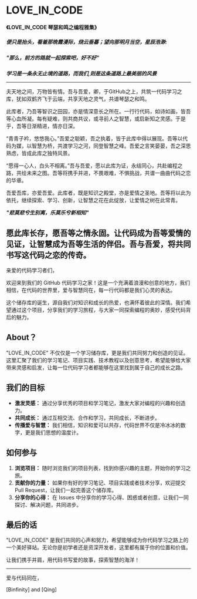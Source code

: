 # LOVE_IN_CODE

**《LOVE_IN_CODE  琴瑟和鸣之编程雅集》**

##### 便只是抬头，看着那晚霞漫际，烧云垂暮；望向那明月当空，星辰浩渺: 
##### "那么，前方的路就一起探索吧，好不好"

***学习是一条永无止境的道路，而我们,则是这条道路上最美丽的风景***

---

夫天地之间，万物皆有情。吾与吾爱，卿，于GitHub之上，共筑一代码学习之库，犹如双鹤齐飞于云端，共享天地之灵气，共谱琴瑟之和鸣。

此库者，乃吾等智识之田园，亦是情深意长之所在。一行行代码，如诗如画，皆吾等心血所凝。每有疑难，则共商共议，或寻前人之智慧，或启新知之灵感。于是乎，吾等日渐精进，情亦日深。

“青青子衿，悠悠我心。”吾爱之聪颖，吾之执着，皆于此库中得以展现。吾等以代码为媒，以智慧为桥，共渡学习之河，同登智慧之峰。吾爱之言笑晏晏，吾之深思熟虑，皆成此库之独特风景。

“愿得一心人，白头不相离。”吾与吾爱，愿以此库为证，永结同心，共赴编程之路，共绘未来之图。吾等将携手并进，不畏艰难，不惧挑战，共谱一曲曲代码之恋的华章。

吾爱吾库，亦爱吾爱。此库者，既是知识之殿堂，亦是爱情之圣地。吾等将以此为依托，继续探索、学习、创新，让智慧之花在此绽放，让爱情之树在此常青。

***"悲莫悲兮生别离，乐莫乐兮新相知"***

愿此库长存，愿吾等之情永固。让代码成为吾等爱情的见证，让智慧成为吾等生活的伴侣。吾与吾爱，将共同书写这代码之恋的传奇。
---

亲爱的代码学习者们，

欢迎来到我们的 GitHub 代码学习之家！这是一个充满着浪漫和创意的地方，我们相信，在代码的世界里，爱与智慧同在，每一行代码都是我们心灵的表达。

这个储存库的诞生，源自我们对知识和成长的热爱，也满怀着彼此的深情。我们希望通过这个项目，分享我们的学习旅程，与大家一同探索编程的奥妙，感受代码背后的魅力。

## About？

"LOVE_IN_CODE" 不仅仅是一个学习储存库，更是我们共同努力和创造的见证。这里汇聚了我们的学习笔记、项目实践、技术教程以及创意思考，希望能够给大家带来灵感和启发，让每一位代码学习者都能够在这里找到属于自己的成长之路。

## 我们的目标

- **激发灵感：** 通过分享优秀的项目和学习笔记，激发大家对编程的兴趣和创造力。
- **共同成长：** 通过互相交流、合作和学习，共同成长，不断进步。
- **传播爱与智慧：** 我们相信，知识和爱可以共存，代码世界不仅是冷冰冰的数字，更是我们思想的温度计。

## 如何参与

1. **浏览项目：** 随时浏览我们的项目列表，找到你感兴趣的主题，开始你的学习之旅。
2. **贡献你的力量：** 如果你有好的学习笔记、项目实践或者技术分享，欢迎提交 Pull Request，让我们一起完善这个储存库。
3. **分享你的心得：** 在 Issues 中分享你的学习心得、困惑或者创意，让我们一同探讨、解决问题，共同进步。

## 最后的话

"LOVE_IN_CODE" 是我们共同的心声和努力，希望能够成为你代码学习之路上的一个美好驿站。无论你是初学者还是资深开发者，这里都有属于你的位置和价值。

让我们携手并肩，用代码书写爱的故事，探索智慧的海洋！

---

爱与代码同在，

[Binfinity] and [Qing]


